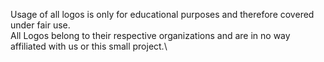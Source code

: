 Usage of all logos is only for educational purposes and therefore covered under fair use.\
All Logos belong to their respective organizations and are in no way affiliated with us or this small project.\

